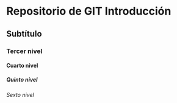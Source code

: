 # Repositorio de GIT Introducción
## Subtítulo
### Tercer nivel
#### Cuarto nivel
##### Quinto nivel
###### Sexto nivel